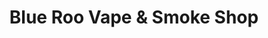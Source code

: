 ---
title: "Blue Roo Vape & Smoke Shop"
url: /knoxville/blue-roo-vape-und-smoke-shop/
shop: E-Zigaretten
---